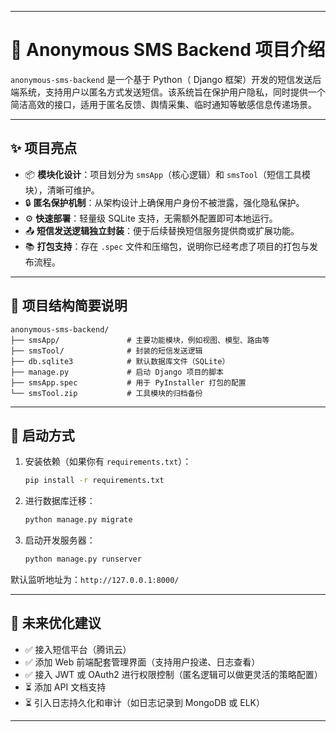 
---

# 📨 Anonymous SMS Backend 项目介绍

`anonymous-sms-backend` 是一个基于 Python（ Django 框架）开发的短信发送后端系统，支持用户以匿名方式发送短信。该系统旨在保护用户隐私，同时提供一个简洁高效的接口，适用于匿名反馈、舆情采集、临时通知等敏感信息传递场景。

---

## ✨ 项目亮点

- 📦 **模块化设计**：项目划分为 `smsApp`（核心逻辑）和 `smsTool`（短信工具模块），清晰可维护。
- 🔒 **匿名保护机制**：从架构设计上确保用户身份不被泄露，强化隐私保护。
- ⚙️ **快速部署**：轻量级 SQLite 支持，无需额外配置即可本地运行。
- 📤 **短信发送逻辑独立封装**：便于后续替换短信服务提供商或扩展功能。
- 📚 **打包支持**：存在 `.spec` 文件和压缩包，说明你已经考虑了项目的打包与发布流程。

---

## 🧱 项目结构简要说明

```
anonymous-sms-backend/
├── smsApp/               # 主要功能模块，例如视图、模型、路由等
├── smsTool/              # 封装的短信发送逻辑
├── db.sqlite3            # 默认数据库文件（SQLite）
├── manage.py             # 启动 Django 项目的脚本
├── smsApp.spec           # 用于 PyInstaller 打包的配置
└── smsTool.zip           # 工具模块的归档备份
```

---

## 🚀 启动方式

1. 安装依赖（如果你有 `requirements.txt`）：
   ```bash
   pip install -r requirements.txt
   ```

2. 进行数据库迁移：
   ```bash
   python manage.py migrate
   ```

3. 启动开发服务器：
   ```bash
   python manage.py runserver
   ```

默认监听地址为：`http://127.0.0.1:8000/`

---

## 🔮 未来优化建议

- ✅ 接入短信平台（腾讯云）
- ✅ 添加 Web 前端配套管理界面（支持用户投递、日志查看）
- ✅ 接入 JWT 或 OAuth2 进行权限控制（匿名逻辑可以做更灵活的策略配置）
- ⏳ 添加 API 文档支持
- ⏳ 引入日志持久化和审计（如日志记录到 MongoDB 或 ELK）

---

